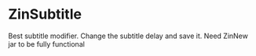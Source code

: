 # ZinSubtitle

Best subtitle modifier.
Change the subtitle delay and save it. Need ZinNew jar to be fully functional

